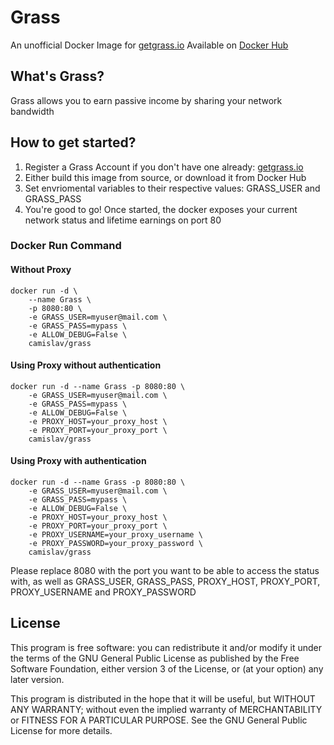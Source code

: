 # Grass
An unofficial Docker Image for [getgrass.io](https://app.getgrass.io/register/?referralCode=VqlevN7hfQLGGiQ)
Available on [Docker Hub](https://hub.docker.com/r/camislav/grass)

## What's Grass?
Grass allows you to earn passive income by sharing your network bandwidth

## How to get started?
1. Register a Grass Account if you don't have one already: [getgrass.io](https://app.getgrass.io/register/?referralCode=VqlevN7hfQLGGiQ)
2. Either build this image from source, or download it from Docker Hub
3. Set envriomental variables to their respective values: GRASS_USER and GRASS_PASS
4. You're good to go! Once started, the docker exposes your current network status and lifetime earnings on port 80

### Docker Run Command 
#### Without Proxy
```
docker run -d \
    --name Grass \
    -p 8080:80 \
    -e GRASS_USER=myuser@mail.com \
    -e GRASS_PASS=mypass \
    -e ALLOW_DEBUG=False \
    camislav/grass
```
#### Using Proxy without authentication
```
docker run -d --name Grass -p 8080:80 \
    -e GRASS_USER=myuser@mail.com \
    -e GRASS_PASS=mypass \
    -e ALLOW_DEBUG=False \
    -e PROXY_HOST=your_proxy_host \
    -e PROXY_PORT=your_proxy_port \
    camislav/grass
```
#### Using Proxy with authentication
```
docker run -d --name Grass -p 8080:80 \
    -e GRASS_USER=myuser@mail.com \
    -e GRASS_PASS=mypass \
    -e ALLOW_DEBUG=False \
    -e PROXY_HOST=your_proxy_host \
    -e PROXY_PORT=your_proxy_port \
    -e PROXY_USERNAME=your_proxy_username \
    -e PROXY_PASSWORD=your_proxy_password \
    camislav/grass
```

Please replace 8080 with the port you want to be able to access the status with, as well as GRASS_USER, GRASS_PASS, PROXY_HOST, PROXY_PORT, PROXY_USERNAME and PROXY_PASSWORD

## License
This program is free software: you can redistribute it and/or modify it under the terms of the GNU General Public License as published by the Free Software Foundation, either version 3 of the License, or (at your option) any later version.

This program is distributed in the hope that it will be useful, but WITHOUT ANY WARRANTY; without even the implied warranty of MERCHANTABILITY or FITNESS FOR A PARTICULAR PURPOSE. See the GNU General Public License for more details.


